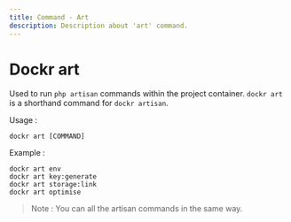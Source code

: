 ```yaml
---
title: Command - Art
description: Description about 'art' command.
---
```


# Dockr art

Used to run `php artisan` commands within the project container. `dockr art` is a shorthand command for `dockr artisan`.

Usage :

```
dockr art [COMMAND]
```

Example :

```
dockr art env
dockr art key:generate
dockr art storage:link
dockr art optimise
```

> Note : You can all the artisan commands in the same way.
